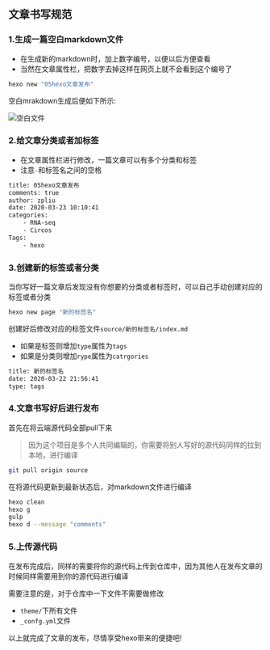 

## 文章书写规范



### 1.生成一篇空白markdown文件

+ 在生成新的markdown时，加上数字编号，以便以后方便查看
+ 当然在文章属性栏，把数字去掉这样在网页上就不会看到这个编号了

```bash
hexo new "05hexo文章发布"
```

空白mrakdown生成后便如下所示:



![空白文件](https://43423.oss-cn-beijing.aliyuncs.com/img/20200323104754.png)

### 2.给文章分类或者加标签

+ 在文章属性栏进行修改，一篇文章可以有多个分类和标签
+ 注意`-`和标签名之间的空格

```bash
title: 05hexo文章发布
comments: true
author: zpliu
date: 2020-03-23 10:10:41
categories:
	- RNA-seq
	- Circos
Tags:
 	- hexo
```



### 3.创建新的标签或者分类

当你写好一篇文章后发现没有你想要的分类或者标签时，可以自己手动创建对应的标签或者分类

```bash
hexo new page "新的标签名"
```

创建好后修改对应的标签文件`source/新的标签名/index.md`

+ 如果是标签则增加`type`属性为`tags`
+ 如果是分类则增加`rype`属性为`catrgories`

```bash
title: 新的标签名
date: 2020-03-22 21:56:41
type: tags
```

### 4.文章书写好后进行发布

首先在将云端源代码全部pull下来

> 因为这个项目是多个人共同编辑的，你需要将别人写好的源代码同样的拉到本地，进行编译

```bash
git pull origin source
```

在将源代码更新到最新状态后，对markdown文件进行编译

```bash
hexo clean
hexo g
gulp 
hexo d --message "comments"
```

### 5.上传源代码

在发布完成后，同样的需要将你的源代码上传到仓库中，因为其他人在发布文章的时候同样需要用到你的源代码进行编译

需要注意的是，对于仓库中一下文件不需要做修改

+ `theme/`下所有文件
+ `_confg.yml`文件

以上就完成了文章的发布，尽情享受hexo带来的便捷吧!

